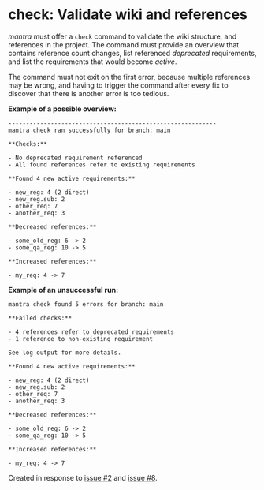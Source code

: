 # check: Validate wiki and references

*mantra* must offer a `check` command to validate the wiki structure, and references in the project.
The command must provide an overview that contains reference count changes, list referenced *deprecated* requirements,
and list the requirements that would become *active*.

The command must not exit on the first error, because multiple references may be wrong,
and having to trigger the command after every fix to discover that there is another error is too tedious.

**Example of a possible overview:**

```
-----------------------------------------------------------
mantra check ran successfully for branch: main

**Checks:**

- No deprecated requirement referenced
- All found references refer to existing requirements

**Found 4 new active requirements:**

- new_reg: 4 (2 direct)
- new_reg.sub: 2
- other_req: 7
- another_req: 3

**Decreased references:**

- some_old_reg: 6 -> 2
- some_qa_reg: 10 -> 5

**Increased references:**

- my_req: 4 -> 7
```

**Example of an unsuccessful run:**

```
mantra check found 5 errors for branch: main

**Failed checks:**

- 4 references refer to deprecated requirements
- 1 reference to non-existing requirement

See log output for more details.

**Found 4 new active requirements:**

- new_reg: 4 (2 direct)
- new_reg.sub: 2
- other_req: 7
- another_req: 3

**Decreased references:**

- some_old_reg: 6 -> 2
- some_qa_reg: 10 -> 5

**Increased references:**

- my_req: 4 -> 7
```

Created in response to [issue #2](https://github.com/mhatzl/mantra/issues/2) and [issue #8](https://github.com/mhatzl/mantra/issues/8).
